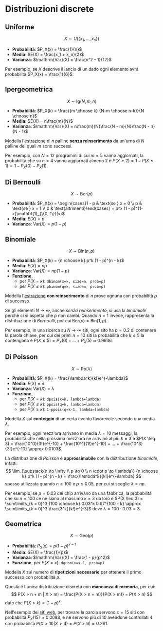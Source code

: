 # Distribuzioni discrete

## Uniforme

$$X \sim U(\{x_1, ..., x_n\})$$

- **Probabilità**: $P_X(x) = \frac{1}{n}$
- **Media**: $E(X) = \frac{x_1 + x_n}{2}$
- **Varianza**: $\mathrm{Var}(X) = \frac{n^2 - 1}{12}$

Per esempio, se $X$ descrive il lancio di un dado ogni elemento avrà probabilità $P_X(x) = \frac{1}{6}$.

## Ipergeometrica

$$X \sim \mathrm{Ig}(N, m, n)$$

- **Probabilità**: $P_X(k) = \frac{{m \choose k} {N-m \choose n-k}}{N \choose n}$
- **Media**: $E(X) = n\frac{m}{N}$
- **Varianza**: $\mathrm{Var}(X) = n\frac{m}{N}\frac{N - m}{N}\frac{N - n}{N - 1}$

Modella l'[estrazione](../../01/README.md#estrazione) di $n$ palline **senza reinserimento** da un'urna di $N$ palline dei quali $m$ sono successi.

Per esempio, con $N = 12$ programmi di cui $m = 5$ vanno aggiornati, la probabilità che su $n = 4$ vanno aggiornati almeno $2$ è $P(X \geq 2) = 1 - P(X \leq 1) = 1 - P_X(0) - P_X(1)$.

## Di Bernoulli

$$X \sim \mathrm{Ber}(p)$$

- **Probabilità**: $P_X(x) = \begin{cases}1 - p & \text{se } x = 0 \\ p & \text{se } x = 1 \\ 0 & \text{altrimenti}\end{cases} = p^x (1 - p)^{1-x}\mathbf{1}_{\{0, 1\}}(x)$
- **Media**: $E(X) = p$
- **Varianza**: $\mathrm{Var}(X) = p(1 - p)$

## Binomiale

$$X \sim \mathrm{Bin}(n, p)$$

- **Probabilità**: $P_X(k) = {n \choose k} p^k (1 - p)^{n - k}$
- **Media**: $E(X) = np$
- **Varianza**: $\mathrm{Var}(X) = np(1 - p)$
- **Funzione**,
	- per $P(X = k)$: `dbinom(x=k, size=n, prob=p)`
	- per $P(X \leq k)$: `pbinom(q=k, size=n, prob=p)`

Modella l'[estrazione](../../01/README.md#estrazione) **con reinserimento** di $n$ prove ognuna con probabilità $p$ di successo.

Se gli elementi $N \to \infty$, anche _senza reinserimento_, si usa la _binomiale_ perchè ci si aspetta che $p$ non cambi.
Quando $n = 1$ invece, rappresenta la distribuzione di _Bernoulli_, per cui $\mathrm{Ber}(p) = \mathrm{Bin}(1, p)$.

Per esempio, in una ricerca su $N \to \infty$ siti, ogni sito ha $p = 0.2$ di contenere la parola chiave, per cui dei primi $n = 10$ siti la probabilità che $k \leq 5$ la contengano è $P(X \leq 5) = P_X(0) + ... + P_X(5) \approx 0.9936$.

## Di Poisson

$$X \sim \mathrm{Po}(\lambda)$$

- **Probabilità**: $P_X(k) = \frac{\lambda^k}{k!}e^{-\lambda}$
- **Media**: $E(X) = \lambda$
- **Varianza**: $\mathrm{Var}(X) = \lambda$
- **Funzione**,
	- per $P(X = k)$: `dpois(x=k, lambda=lambda)`
	- per $P(X \leq k)$: `ppois(q=k, lambda=lambda)`
	- per $P(X \geq k)$: `1-ppois(q=k-1, lambda=lambda)`

Modella $X$ sul **conteggio** di un certo evento favorevole secondo una media $\lambda$.

Per esempio, ogni mezz'ora arrivano in media $\lambda = 10$ messaggi, la probabilità che nella prossima mezz'ora ne arrivino al più $k = 3$ è $P(X \leq 3) = \frac{10^0}{0!}e^{-10} + \frac{10^1}{1!}e^{-10} + ... + \frac{10^3}{3!}e^{-10} \approx 0.0103$.

La distribuzione di _Poisson_ è **approssimabile** con la distribuzione _binomiale_, infatti:
$$
\lim_{\substack{n \to \infty \\ p \to 0 \\ n \cdot p \to \lambda}} {n \choose k} p^k (1 - p)^{n - k} = \frac{\lambda^k}{k!}e^{-\lambda}
$$
spesso utilizzata quando $n \geq 100$ e $p \leq 0.05$, per cui si sceglie $\lambda = np$.

Per esempio, se $p = 0.03$ dei chip arrivano da una fabbrica, la probabilità che su $n = 100$ ce ne siano al massimo $k = 3$ da loro è $P(X \leq 3) = \sum\limits_{k = 0}^3 {100 \choose k} 0.03^k 0.97^{100 - k} \approx \sum\limits_{k = 0}^3 \frac{3^k}{k!}e^{-3}$ dove $\lambda = 100 \cdot 0.03 = 3$.

## Geometrica

$$X \sim \mathrm{Geo}(p)$$

- **Probabilità**: $P_X(x) = p(1 - p)^{x - 1}$
- **Media**: $E(X) = \frac{1}{p}$
- **Varianza**: $\mathrm{Var}(X) = \frac{1 - p}{p^2}$
- **Funzione**, per $P(X = x)$: `dgeom(x=x-1, prob=p)`

Modella $X$ sul numero di **ripetizioni necessarie** per ottenere il primo successo con probabilità $p$.

Questa è l'unica distribuzione discreta con **mancanza di memoria**, per cui:
$$
P(X > n + m | X > m) = \frac{P(X > n + m)}{P(X > m)} = P(X > n)
$$
dato che $P(X > k) = (1 - p)^k$.

Nell'esempio dei [siti web](#binomiale), per trovare la parola servono $x = 15$ siti con probabilità $P_X(15) \approx 0.0088$, e ne servono più di $10$ avendone controllati $4$ con probabilità $P(X > 10 | X > 4) = P(X > 6) \approx 0.261$.
